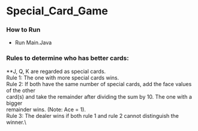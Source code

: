 # Special_Card_Game
### How to Run
- Run Main.Java

### Rules to determine who has better cards:
**J, Q, K are regarded as special cards.\
Rule 1: The one with more special cards wins.\
Rule 2: If both have the same number of special cards, add the face values of the other\
card(s) and take the remainder after dividing the sum by 10. The one with a bigger\
remainder wins. (Note: Ace = 1).\
Rule 3: The dealer wins if both rule 1 and rule 2 cannot distinguish the winner.\
